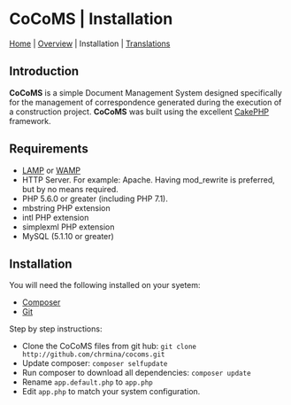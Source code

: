 # CoCoMS | Installation

[Home](home.md) | [Overview](overview.md) | Installation | [Translations](translations.md)

## Introduction
**CoCoMS** is a simple Document Management System designed specifically for the management of correspondence generated during the execution of a construction project. **CoCoMS** was built using the excellent [CakePHP](https://book.cakephp.org/3.0/en/installation.html) framework.

## Requirements ##

* [LAMP](https://en.wikipedia.org/wiki/LAMP_%28software_bundle%29) or [WAMP](https://en.wikipedia.org/wiki/LAMP_%28software_bundle%29#WAMP)
* HTTP Server. For example: Apache. Having mod_rewrite is preferred, but by no means required.
* PHP 5.6.0 or greater (including PHP 7.1).
* mbstring PHP extension
* intl PHP extension
* simplexml PHP extension
* MySQL (5.1.10 or greater)

## Installation ##

You will need the following installed on your syetem:
* [Composer](https://getcomposer.org/) 
* [Git](https://git-scm.com/)

Step by step instructions:
* Clone the CoCoMS files from git hub: `git clone http://github.com/chrmina/cocoms.git`
* Update composer: `composer selfupdate`
* Run composer to download all dependencies: `composer update`
* Rename `app.default.php` to `app.php`
* Edit `app.php` to match your system configuration.
